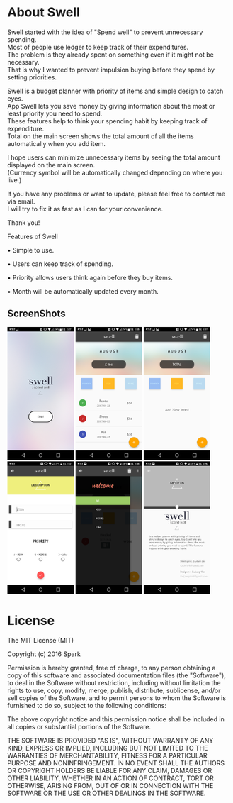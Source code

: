 # About Swell

Swell started with the idea of "Spend well" to prevent unnecessary spending.<br>
Most of people use ledger to keep track of their expenditures. <br>
The problem is they already spent on something even if it might not be necessary. <br>
That is why I wanted to prevent impulsion buying before they spend by setting priorities.<br>

Swell is a budget planner with priority of items and simple design to catch eyes. <br>
App Swell lets you save money by giving information about the most or least priority you need to spend. <br>
These features help to think your spending habit by keeping track of expenditure. <br>
Total on the main screen shows the total amount of all the items automatically when you add item. <br>

I hope users can minimize unnecessary items by seeing the total amount displayed on the main screen. <br>
(Currency symbol will be automatically changed depending on where you live.)<br>

If you have any problems or want to update, please feel free to contact me via email.<br>
I will try to fix it as fast as I can for your convenience. <br>

Thank you!


Features of Swell

• Simple to use.

• Users can keep track of spending.

• Priority allows users think again before they buy items.

• Month will be automatically updated every month.


## ScreenShots

  
<img src="start.png" width="150"> <img src="main_content.png" width="150"> <img src="main_content2.png" width="150"> <img src="item_input.png" width="150"> <img src="navigation.png" width="150"> <img src="about.png" width="150">


# License

The MIT License (MIT)

Copyright (c) 2016 Spark

Permission is hereby granted, free of charge, to any person obtaining a copy
of this software and associated documentation files (the "Software"), to deal
in the Software without restriction, including without limitation the rights
to use, copy, modify, merge, publish, distribute, sublicense, and/or sell
copies of the Software, and to permit persons to whom the Software is
furnished to do so, subject to the following conditions:

The above copyright notice and this permission notice shall be included in all
copies or substantial portions of the Software.

THE SOFTWARE IS PROVIDED "AS IS", WITHOUT WARRANTY OF ANY KIND, EXPRESS OR
IMPLIED, INCLUDING BUT NOT LIMITED TO THE WARRANTIES OF MERCHANTABILITY,
FITNESS FOR A PARTICULAR PURPOSE AND NONINFRINGEMENT. IN NO EVENT SHALL THE
AUTHORS OR COPYRIGHT HOLDERS BE LIABLE FOR ANY CLAIM, DAMAGES OR OTHER
LIABILITY, WHETHER IN AN ACTION OF CONTRACT, TORT OR OTHERWISE, ARISING FROM,
OUT OF OR IN CONNECTION WITH THE SOFTWARE OR THE USE OR OTHER DEALINGS IN THE
SOFTWARE.
